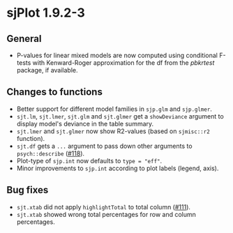 # sjPlot 1.9.2-3

## General

* P-values for linear mixed models are now computed using conditional F-tests with Kenward-Roger approximation for the df from the _pbkrtest_ package, if available.

## Changes to functions

* Better support for different model families in `sjp.glm` and `sjp.glmer`.
* `sjt.lm`, `sjt.lmer`, `sjt.glm` and `sjt.glmer` get a `showDeviance` argument to display model's deviance in the table summary.
* `sjt.lmer` and `sjt.glmer` now show R2-values (based on `sjmisc::r2` function).
* `sjt.df` gets a `...` argument to pass down other arguments to `psych::describe` ([#118](https://github.com/sjPlot/devel/issues/118)).
* Plot-type of `sjp.int` now defaults to `type = "eff"`.
* Minor improvements to `sjp.int` according to plot labels (legend, axis).

## Bug fixes

* `sjt.xtab` did not apply `highlightTotal` to total column ([#111](https://github.com/sjPlot/devel/issues/111)).
* `sjt.xtab` showed wrong total percentages for row and column percentages.
